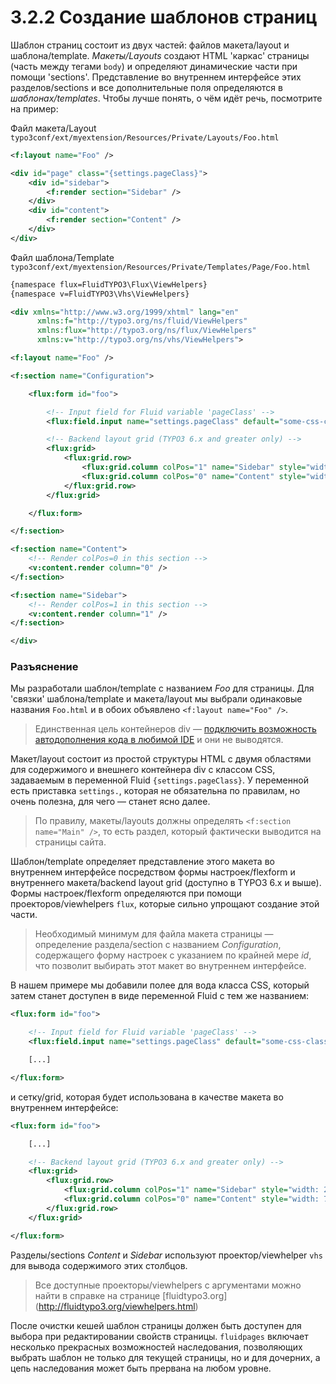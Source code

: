 3.2.2 Создание шаблонов страниц
===============================

Шаблон страниц состоит из двух частей: файлов макета/layout и шаблона/template. _Макеты/Layouts_ создают HTML 'каркас' страницы
 (часть между тегами ``body``) и определяют динамические части при помощи 'sections'. Представление во внутреннем интерфейсе
 этих разделов/sections и все дополнительные поля определяются в _шаблонах/templates_. Чтобы лучше понять, о чём идёт речь,
 посмотрите на пример:

Файл макета/Layout ``typo3conf/ext/myextension/Resources/Private/Layouts/Foo.html``

```xml
<f:layout name="Foo" />

<div id="page" class="{settings.pageClass}">
    <div id="sidebar">
        <f:render section="Sidebar" />
    </div>
    <div id="content">
        <f:render section="Content" />
    </div>
</div>
```

Файл шаблона/Template ``typo3conf/ext/myextension/Resources/Private/Templates/Page/Foo.html``

```xml
{namespace flux=FluidTYPO3\Flux\ViewHelpers}
{namespace v=FluidTYPO3\Vhs\ViewHelpers}

<div xmlns="http://www.w3.org/1999/xhtml" lang="en"
      xmlns:f="http://typo3.org/ns/fluid/ViewHelpers"
      xmlns:flux="http://typo3.org/ns/flux/ViewHelpers"
      xmlns:v="http://typo3.org/ns/vhs/ViewHelpers">

<f:layout name="Foo" />

<f:section name="Configuration">

    <flux:form id="foo">

        <!-- Input field for Fluid variable 'pageClass' -->
        <flux:field.input name="settings.pageClass" default="some-css-class" />

        <!-- Backend layout grid (TYPO3 6.x and greater only) -->
        <flux:grid>
            <flux:grid.row>
                <flux:grid.column colPos="1" name="Sidebar" style="width: 25%" />
                <flux:grid.column colPos="0" name="Content" style="width: 75%" />
            </flux:grid.row>
        </flux:grid>

    </flux:form>

</f:section>

<f:section name="Content">
    <!-- Render colPos=0 in this section -->
    <v:content.render column="0" />
</f:section>

<f:section name="Sidebar">
    <!-- Render colPos=1 in this section -->
    <v:content.render column="1" />
</f:section>

</div>
```

### Разъяснение

Мы разработали шаблон/template с названием _Foo_ для страницы. Для 'связки' шаблона/template и макета/layout мы выбрали
одинаковые названия ``Foo.html`` и в обоих объявлено ``<f:layout name="Foo" />``.

> Единственная цель контейнеров div — [подключить возможность автодополнения кода в любимой IDE](http://buzz.typo3.org/teams/extbase/article/howto-autocompletion-for-fluid-in-phpstorm) и они не выводятся.

Макет/layout состоит из простой структуры HTML с двумя областями для содержимого и внешнего контейнера div с классом CSS,
задаваемым в переменной Fluid ``{settings.pageClass}``. У переменной есть приставка ``settings.``, которая не обязательна по правилам, но очень полезна, для чего — станет ясно далее.

> По правилу, макеты/layouts должны определять ``<f:section name="Main" />``, то есть раздел, который фактически выводится на
страницы сайта.

Шаблон/template определяет представление этого макета во внутреннем интерфейсе посредством формы настроек/flexform и внутреннего макета/backend layout grid (доступно в TYPO3 6.x и выше). Формы настроек/flexform определяются при помощи проекторов/viewhelpers ``flux``, которые сильно упрощают создание
 этой части.

> Необходимый минимум для файла макета страницы — определение раздела/section с названием _Configuration_, содержащего форму
настроек с указанием по крайней мере _id_, что позволит выбирать этот макет во внутреннем интерфейсе.

В нашем примере мы добавили полее для вода класса CSS, который затем станет доступен в виде переменной Fluid с тем же названием:

```xml
<flux:form id="foo">

    <!-- Input field for Fluid variable 'pageClass' -->
    <flux:field.input name="settings.pageClass" default="some-css-class" />

    [...]

</flux:form>
```

и сетку/grid, которая будет использована в качестве макета во внутреннем интерфейсе:

```xml
<flux:form id="foo">

    [...]

    <!-- Backend layout grid (TYPO3 6.x and greater only) -->
    <flux:grid>
        <flux:grid.row>
            <flux:grid.column colPos="1" name="Sidebar" style="width: 25%" />
            <flux:grid.column colPos="0" name="Content" style="width: 75%" />
        </flux:grid.row>
    </flux:grid>

</flux:form>
```

Разделы/sections _Content_ и _Sidebar_ используют проектор/viewhelper ``vhs`` для вывода содержимого этих столбцов.

> Все доступные проекторы/viewhelpers с аргументами можно найти в справке на странице [fluidtypo3.org] (http://fluidtypo3.org/viewhelpers.html)

После очистки кешей шаблон страницы должен быть доступен для выбора при редактировании свойств страницы. ``fluidpages``
включает несколько прекрасных возможностей наследования, позволяющих выбрать шаблон не только для текущей страницы, но и для
дочерних, а цепь наследования может быть прервана на любом уровне.
